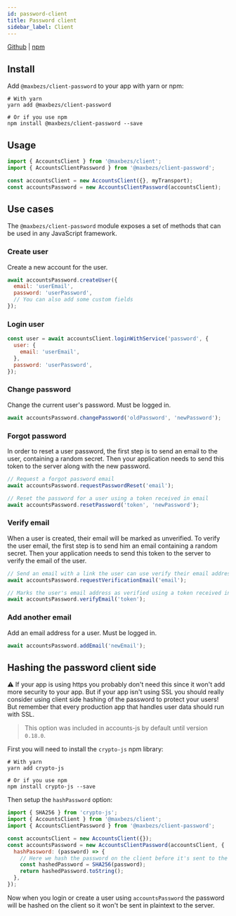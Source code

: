 ```yaml
---
id: password-client
title: Password client
sidebar_label: Client
---
```


[Github](https://github.com/accounts-js/accounts/tree/master/packages/client-password) |
[npm](https://www.npmjs.com/package/@maxbezs/client-password)

## Install

Add `@maxbezs/client-password` to your app with yarn or npm:

```
# With yarn
yarn add @maxbezs/client-password

# Or if you use npm
npm install @maxbezs/client-password --save
```

## Usage

```javascript
import { AccountsClient } from '@maxbezs/client';
import { AccountsClientPassword } from '@maxbezs/client-password';

const accountsClient = new AccountsClient({}, myTransport);
const accountsPassword = new AccountsClientPassword(accountsClient);
```

## Use cases

The `@maxbezs/client-password` module exposes a set of methods that can be used in any JavaScript framework.

### Create user

Create a new account for the user.

```javascript
await accountsPassword.createUser({
  email: 'userEmail',
  password: 'userPassword',
  // You can also add some custom fields
});
```

### Login user

```javascript
const user = await accountsClient.loginWithService('password', {
  user: {
    email: 'userEmail',
  },
  password: 'userPassword',
});
```

### Change password

Change the current user's password. Must be logged in.

```javascript
await accountsPassword.changePassword('oldPassword', 'newPassword');
```

### Forgot password

In order to reset a user password, the first step is to send an email to the user, containing a random secret. Then your application needs to send this token to the server along with the new password.

```javascript
// Request a forgot password email
await accountsPassword.requestPasswordReset('email');

// Reset the password for a user using a token received in email
await accountsPassword.resetPassword('token', 'newPassword');
```

### Verify email

When a user is created, their email will be marked as unverified. To verify the user email, the first step is to send him an email containing a random secret. Then your application needs to send this token to the server to verify the email of the user.

```javascript
// Send an email with a link the user can use verify their email address.
await accountsPassword.requestVerificationEmail('email');

// Marks the user's email address as verified using a token received in email
await accountsPassword.verifyEmail('token');
```

### Add another email

Add an email address for a user. Must be logged in.

```javascript
await accountsPassword.addEmail('newEmail');
```

## Hashing the password client side

⚠️ If your app is using https you probably don't need this since it won't add more security to your app. But if your app isn't using SSL you should really consider using client side hashing of the password to protect your users! But remember that every production app that handles user data should run with SSL.

> This option was included in accounts-js by default until version `0.18.0`.

First you will need to install the `crypto-js` npm library:

```
# With yarn
yarn add crypto-js

# Or if you use npm
npm install crypto-js --save
```

Then setup the `hashPassword` option:

```javascript
import { SHA256 } from 'crypto-js';
import { AccountsClient } from '@maxbezs/client';
import { AccountsClientPassword } from '@maxbezs/client-password';

const accountsClient = new AccountsClient({});
const accountsPassword = new AccountsClientPassword(accountsClient, {
  hashPassword: (password) => {
    // Here we hash the password on the client before it's sent to the server
    const hashedPassword = SHA256(password);
    return hashedPassword.toString();
  },
});
```

Now when you login or create a user using `accountsPassword` the password will be hashed on the client so it won't be sent in plaintext to the server.
